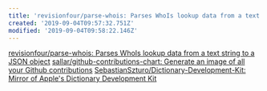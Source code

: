 ```yaml
---
title: 'revisionfour/parse-whois: Parses WhoIs lookup data from a text string to a JSON object'
created: '2019-09-04T09:57:32.751Z'
modified: '2019-09-04T09:58:22.146Z'
---
```


[revisionfour/parse-whois: Parses WhoIs lookup data from a text string to a JSON object](https://github.com/revisionfour/parse-whois)
[sallar/github-contributions-chart: Generate an image of all your Github contributions](https://github.com/sallar/github-contributions-chart)
[SebastianSzturo/Dictionary-Development-Kit: Mirror of Apple's Dictionary Development Kit](https://github.com/SebastianSzturo/Dictionary-Development-Kit)

